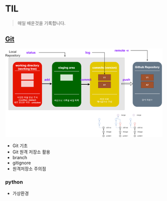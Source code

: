 # TIL

> 매일 배운것을 기록합니다.



## [Git](./git/)

![git](markdown-images/git.png)

* Git 기초
* Git 원격 저장소 활용
* branch
* gitignore
* 원격저장소 주의점





### python

* 가상환경